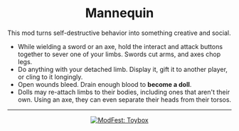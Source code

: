 <div align="center">
<h1>Mannequin</h1>
</div>

This mod turns self-destructive behavior into something creative and social.

- While wielding a sword or an axe, hold the interact and attack buttons together to sever one of your limbs. Swords cut arms, and axes chop legs.
- Do anything with your detached limb. Display it, gift it to another player, or cling to it longingly.
- Open wounds bleed. Drain enough blood to **become a doll**.
- Dolls may re-attach limbs to their bodies, including ones that aren't their own. Using an axe, they can even separate their heads from their torsos.

---

<div align="center">
<a href="https://modfest.net/toybox">
<img src="https://raw.githubusercontent.com/ModFest/art/aa6c3c7b64552dc8e6d37c0677bbe46edbe9a4c7/badge/svg/toybox/compact.svg" alt="ModFest: Toybox"/>
</a>
</div>
